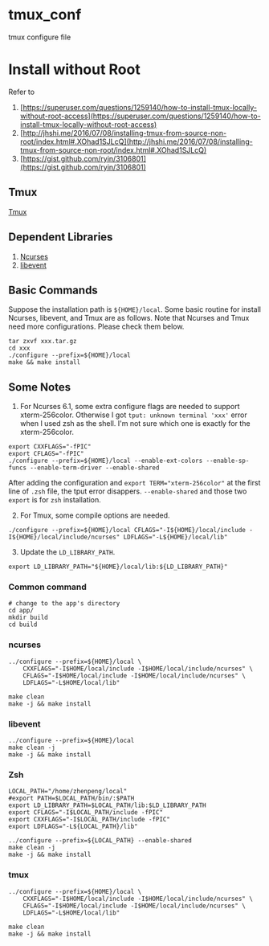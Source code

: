 # tmux_conf
tmux configure file 

# Install without Root

Refer to 
1. [https://superuser.com/questions/1259140/how-to-install-tmux-locally-without-root-access](https://superuser.com/questions/1259140/how-to-install-tmux-locally-without-root-access)
2. [http://jhshi.me/2016/07/08/installing-tmux-from-source-non-root/index.html#.XOhad1SJLcQ](http://jhshi.me/2016/07/08/installing-tmux-from-source-non-root/index.html#.XOhad1SJLcQ)
3. [https://gist.github.com/ryin/3106801](https://gist.github.com/ryin/3106801)

## Tmux
[Tmux](https://github.com/tmux/tmux)
## Dependent Libraries
1. [Ncurses](https://www.gnu.org/software/ncurses/)
2. [libevent](https://libevent.org/)

## Basic Commands
Suppose the installation path is `${HOME}/local`. Some basic routine for install Ncurses, libevent, and Tmux are as follows.
Note that Ncurses and Tmux need more configurations. Please check them below.
```
tar zxvf xxx.tar.gz
cd xxx
./configure --prefix=${HOME}/local
make && make install
```

## Some Notes

1. For Ncurses 6.1, some extra configure flags are needed to support xterm-256color. Otherwise I got `tput: unknown terminal 'xxx'` error when I used zsh as the shell. I'm not sure which one is exactly for the xterm-256color.
```
export CXXFLAGS="-fPIC"
export CFLAGS="-fPIC"
./configure --prefix=${HOME}/local --enable-ext-colors --enable-sp-funcs --enable-term-driver --enable-shared
```
After adding the configuration and `export TERM="xterm-256color"` at the first line of `.zsh` file, the tput error disappers.
`--enable-shared` and those two `export` is for `zsh` installation.

2. For Tmux, some compile options are needed.
```
./configure --prefix=${HOME}/local CFLAGS="-I${HOME}/local/include -I${HOME}/local/include/ncurses" LDFLAGS="-L${HOME}/local/lib"
```

3. Update the `LD_LIBRARY_PATH`.
```
export LD_LIBRARY_PATH="${HOME}/local/lib:${LD_LIBRARY_PATH}"
```

### Common command
```
# change to the app's directory
cd app/
mkdir build
cd build

```
### ncurses
```
../configure --prefix=${HOME}/local \
	CXXFLAGS="-I$HOME/local/include -I$HOME/local/include/ncurses" \
	CFLAGS="-I$HOME/local/include -I$HOME/local/include/ncurses" \
	LDFLAGS="-L$HOME/local/lib"

make clean 
make -j && make install
```

### libevent
```
../configure --prefix=${HOME}/local
make clean -j
make -j && make install
```

### Zsh
```
LOCAL_PATH="/home/zhenpeng/local"
#export PATH=$LOCAL_PATH/bin/:$PATH
export LD_LIBRARY_PATH=$LOCAL_PATH/lib:$LD_LIBRARY_PATH
export CFLAGS="-I$LOCAL_PATH/include -fPIC"
export CXXFLAGS="-I$LOCAL_PATH/include -fPIC"
export LDFLAGS="-L${LOCAL_PATH}/lib"

../configure --prefix=${LOCAL_PATH} --enable-shared
make clean -j
make -j && make install
```

### tmux
```
../configure --prefix=${HOME}/local \
	CXXFLAGS="-I$HOME/local/include -I$HOME/local/include/ncurses" \
	CFLAGS="-I$HOME/local/include -I$HOME/local/include/ncurses" \
	LDFLAGS="-L$HOME/local/lib"

make clean 
make -j && make install
```
